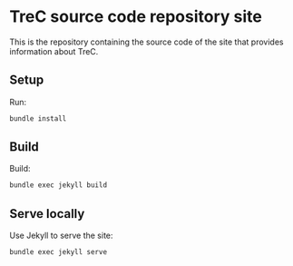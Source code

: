# TreC source code repository site

This is the repository containing the source code of the site that provides information about TreC.

## Setup 

Run:

```sh
bundle install
```

## Build

Build:

```sh
bundle exec jekyll build
```

## Serve locally

Use Jekyll to serve the site:

```sh
bundle exec jekyll serve
```
